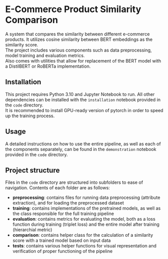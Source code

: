 # E-Commerce Product Similarity Comparison

A system that compares the similarity between different e-commerce products. It utilizes cosine similarity between BERT embeddings as the similarity score.   
The project includes various components such as data preprocessing, model training and evaluation metrics.  
Also comes with utilities that allow for replacement of the BERT model with a DistilBERT or RoBERTa implementation.

## Installation

This project requires Python 3.10 and Jupyter Notebook to run. All other dependencies can be installed with the `installation` notebook provided in the `code` directory.  
It is recommended to install GPU-ready version of pytorch in order to speed up the training process.

## Usage

A detailed instructions on how to use the entire pipeline, as well as each of the components separately, can be found in the `demonstration` notebook provided in the `code` directory.

## Project structure

Files in the `code` directory are structured into subfolders to ease of navigation. Contents of each folder are as follows:

- **preprocessing**: contains files for running data preprocessing (attribute extraction), and for loading the preprocessed dataset
- **training**: contains implementations of the pretrained models, as well as the class responsible for the full training pipeline
- **evaluation**: contains metrics for evaluating the model, both as a loss function during training (triplet loss) and the entire model after training (hierarchial metric)
- **comparison**: contains helper class for the calculation of a similarity score with a trained model based on input data
- **tests**: contains various helper functions for visual representation and verification of proper functioning of the pipeline